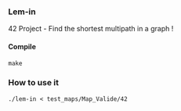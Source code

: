 ### Lem-in
42 Project - Find the shortest multipath in a graph !
#### Compile
```
make
```
### How to use it
```
./lem-in < test_maps/Map_Valide/42
```
